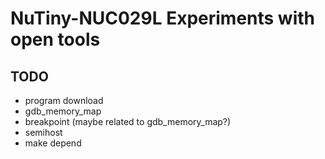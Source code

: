 # NuTiny-NUC029L Experiments with open tools
## TODO
- program download
- gdb_memory_map
- breakpoint (maybe related to gdb_memory_map?)
- semihost
- make depend